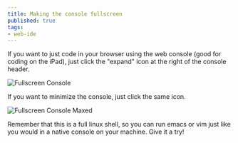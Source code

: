 ```yaml
---
title: Making the console fullscreen
published: true
tags:
- web-ide
---
```


If you want to just code in your browser using the web console (good for coding on the iPad), just click the "expand" icon at the right of the console header.

![Fullscreen Console](https://raw.github.com/action-io/action-assets/master/support/screenshots/ide-fullscreen.png)

If you want to minimize the console, just click the same icon.

![Fullscreen Console Maxed](https://raw.github.com/action-io/action-assets/master/support/screenshots/ide-fullscreen-max.png)

<p class="note">Remember that this is a full linux shell, so you can run emacs or vim just like you would in a native console on your machine. Give it a try!</p>